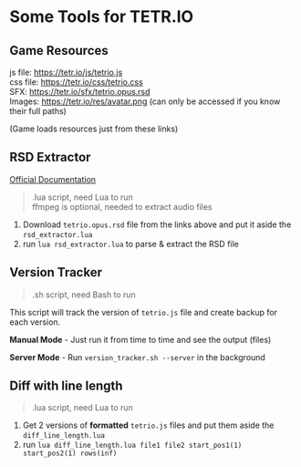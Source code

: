 # Some Tools for TETR.IO

## Game Resources

js file: https://tetr.io/js/tetrio.js  
css file: https://tetr.io/css/tetrio.css  
SFX: https://tetr.io/sfx/tetrio.opus.rsd  
Images: https://tetr.io/res/avatar.png (can only be accessed if you know their full paths)

(Game loads resources just from these links)

## RSD Extractor

[Official Documentation](https://github.com/tetrio/tetrio-format-specs/blob/master/RSD.md)

> .lua script, need Lua to run  
> ffmpeg is optional, needed to extract audio files

1. Download `tetrio.opus.rsd` file from the links above and put it aside the `rsd_extractor.lua`
2. run `lua rsd_extractor.lua` to parse & extract the RSD file

## Version Tracker

> .sh script, need Bash to run

This script will track the version of `tetrio.js` file and create backup for each version.

**Manual Mode** - Just run it from time to time and see the output (files)

**Server Mode** - Run `version_tracker.sh --server` in the background

## Diff with line length

> .lua script, need Lua to run

1. Get 2 versions of **formatted** `tetrio.js` files and put them aside the `diff_line_length.lua`
2. run `lua diff_line_length.lua file1 file2 start_pos1(1) start_pos2(1) rows(inf)`
